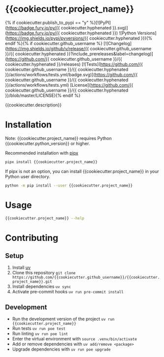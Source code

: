 # {{cookiecutter.project_name}}

{% if cookiecutter.publish_to_pypi == "y" %}[![PyPI](https://badge.fury.io/py/{{ cookiecutter.hyphenated }}.svg)](https://badge.fury.io/py/{{ cookiecutter.hyphenated }}) ![Python Versions](https://img.shields.io/pypi/pyversions/{{ cookiecutter.hyphenated }}){% endif %}{% if cookiecutter.github_username %} [![Changelog](https://img.shields.io/github/v/release/{{ cookiecutter.github_username }}/{{ cookiecutter.hyphenated }}?include_prereleases&label=changelog)](https://github.com/{{ cookiecutter.github_username }}/{{ cookiecutter.hyphenated }}/releases) [![Tests](https://github.com/{{ cookiecutter.github_username }}/{{ cookiecutter.hyphenated }}/actions/workflows/tests.yml/badge.svg)](https://github.com/{{ cookiecutter.github_username }}/{{ cookiecutter.hyphenated }}/actions/workflows/tests.yml) [License](https://github.com/{{ cookiecutter.github_username }}/{{ cookiecutter.hyphenated }}/blob/master/LICENSE){% endif %}

{{cookiecutter.description}}

# Installation

Note: {{cookiecutter.project_name}} requires Python {{cookiecutter.python_version}} or higher.

Recommended installation with [pipx](https://pipx.pypa.io/)

```bash
pipx install {{cookiecutter.project_name}}
```

If pipx is not an option, you can install {{cookiecutter.project_name}} in your Python user directory.

```bash
python -m pip install --user {{cookiecutter.project_name}}
```

# Usage

```bash
{{cookiecutter.project_name}} --help
```

# Contributing

## Setup

1. Install [uv](https://docs.astral.sh/uv/)
2. Clone this repository `git clone https://github.com/{{cookiecutter.github_username}}/{{cookiecutter.project_name}}.git`
3. Install dependencies `uv sync`
4. Activate pre-commit hooks `uv run pre-commit install`

## Development

-   Run the development version of the project `uv run {{cookiecutter.project_name}}`
-   Run tests `uv run poe test`
-   Run linting `uv run poe lint`
-   Enter the virtual environment with `source .venv/bin/activate`
-   Add or remove dependencies with `uv add/remove <package>`
-   Upgrade dependencies with `uv run poe upgrade`
